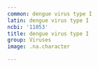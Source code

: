 ```yaml
---
common: dengue virus type I
latin: dengue virus type I
ncbi: '11053'
title: dengue virus type I
group: Viruses
image: .na.character

---
```

